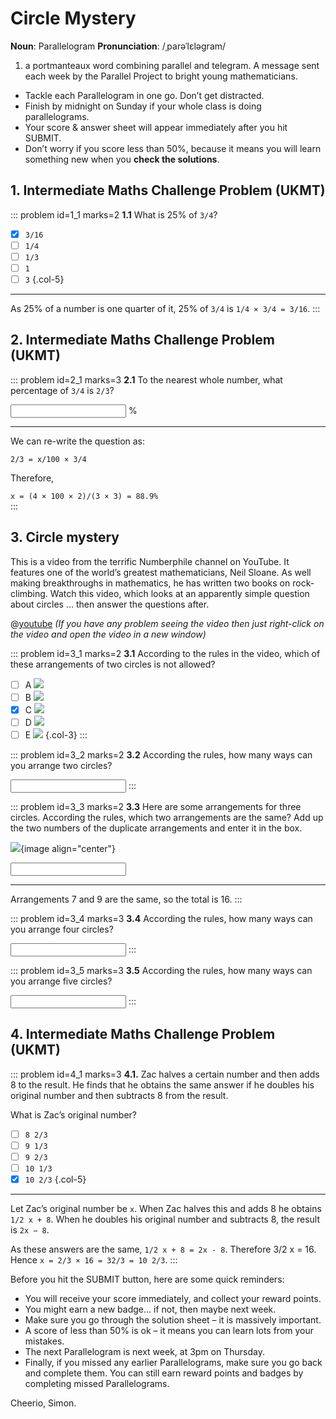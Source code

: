 # Circle Mystery

<div class="dictionary">

__Noun__: Parallelogram
__Pronunciation__: /ˌparəˈlɛləɡram/

1. a portmanteaux word combining parallel and telegram. A message sent each
week by the Parallel Project to bright young mathematicians.

</div>

*	Tackle each Parallelogram in one go. Don’t get distracted.
*	Finish by midnight on Sunday if your whole class is doing parallelograms.
*	Your score & answer sheet will appear immediately after you hit SUBMIT.
*	Don’t worry if you score less than 50%, because it means you will learn something new when you __check the solutions__.


## 1. Intermediate Maths Challenge Problem (UKMT)
<!--- 2014 (1) --->

::: problem id=1_1 marks=2
__1.1__ What is 25% of `3/4`?

* [x] `3/16`
* [ ] `1/4`
* [ ] `1/3`
* [ ] `1`
* [ ] `3`
{.col-5}

---

As 25% of a number is one quarter of it, 25% of `3/4` is `1/4 × 3/4 = 3/16`.
:::


## 2. Intermediate Maths Challenge Problem (UKMT)
<!--- 2014 (1) Extension --->

::: problem id=2_1 marks=3
__2.1__ To the nearest whole number, what percentage of `3/4` is `2/3`?

<input type="number" solution="89"/> %

---

We can re-write the question as:  

`2/3 = x/100 × 3/4`  

Therefore,  

`x = (4 × 100 × 2)/(3 × 3) = 88.9%`  
:::


## 3. Circle mystery

This is a video from the terrific Numberphile channel on YouTube. It features one of the world’s greatest mathematicians, Neil Sloane. As well making breakthroughs in mathematics, he has written two books on rock-climbing. Watch this video, which looks at an apparently simple question about circles … then answer the questions after.

@[youtube](bRIL9kMJJSc?end=413&rel=0) _(If you have any problem seeing the video then just right-click on the video and open the video in a new window)_  

::: problem id=3_1 marks=2
__3.1__ According to the rules in the video, which of these arrangements of two circles is not allowed?

* [ ] A ![](/resources/9-27-circle-mystery/3-circle-a.png)
* [ ] B ![](/resources/9-27-circle-mystery/3-circle-b.png)
* [x] C ![](/resources/9-27-circle-mystery/3-circle-c.png)
* [ ] D ![](/resources/9-27-circle-mystery/3-circle-d.png)
* [ ] E ![](/resources/9-27-circle-mystery/3-circle-e.png)
{.col-3}
:::

::: problem id=3_2 marks=2
__3.2__ According the rules, how many ways can you arrange two circles?

<input type="number" solution="3"/>
:::

::: problem id=3_3 marks=2
__3.3__ Here are some arrangements for three circles. According the rules, which two arrangements are the same? Add up the two numbers of the duplicate arrangements and enter it in the box.

![](/resources/9-27-circle-mystery/3-circles.png){image align="center"}

<input type="number" solution="16"/>

---

Arrangements 7 and 9 are the same, so the total is 16.
:::

::: problem id=3_4 marks=3
__3.4__ According the rules, how many ways can you arrange four circles?

<input type="number" solution="173"/>
:::

::: problem id=3_5 marks=3
__3.5__ According the rules, how many ways can you arrange five circles?

<input type="number" solution="16951"/>
:::


## 4. Intermediate Maths Challenge Problem (UKMT)
<!--- 2014 (15) --->

::: problem id=4_1 marks=3
__4.1.__ Zac halves a certain number and then adds 8 to the result. He finds that he obtains the same answer if he doubles his original number and then subtracts 8 from the result.  

What is Zac’s original number?

* [ ] `8 2/3`
* [ ] `9 1/3`
* [ ] `9 2/3`
* [ ] `10 1/3`
* [x] `10 2/3`
{.col-5}

---

Let Zac’s original number be `x`. When Zac halves this and adds 8 he obtains `1/2 x + 8`. When he doubles his original number and subtracts 8, the result is `2x − 8`.  

As these answers are the same, `1/2 x + 8 = 2x - 8`. Therefore 3/2 x = 16. Hence `x = 2/3 × 16 = 32/3 = 10 2/3`.
:::


Before you hit the SUBMIT button, here are some quick reminders:

*	You will receive your score immediately, and collect your reward points.
*	You might earn a new badge... if not, then maybe next week.
*	Make sure you go through the solution sheet – it is massively important.
*	A score of less than 50% is ok – it means you can learn lots from your mistakes.
*	The next Parallelogram is next week, at 3pm on Thursday.
*	Finally, if you missed any earlier Parallelograms, make sure you go back and complete them. You can still earn reward points and badges by completing missed Parallelograms.

Cheerio,
Simon.
